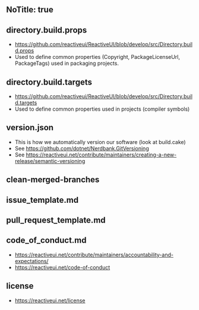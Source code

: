 NoTitle: true
---
## directory.build.props
* https://github.com/reactiveui/ReactiveUI/blob/develop/src/Directory.build.props
* Used to define common properties (Copyright, PackageLicenseUrl, PackageTags) used in packaging projects.

## directory.build.targets

* https://github.com/reactiveui/ReactiveUI/blob/develop/src/Directory.build.targets
* Used to define common properties used in projects (compiler symbols)

## version.json
* This is how we automatically version our software (look at build.cake)
* See https://github.com/dotnet/Nerdbank.GitVersioning
* See https://reactiveui.net/contribute/maintainers/creating-a-new-release/semantic-versioning

## clean-merged-branches

## issue_template.md

## pull_request_template.md

## code_of_conduct.md
* https://reactiveui.net/contribute/maintainers/accountability-and-expectations/
* https://reactiveui.net/code-of-conduct

## license

* https://reactiveui.net/license
